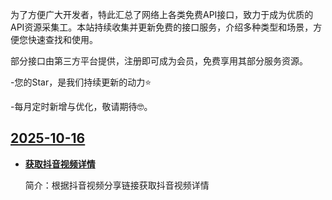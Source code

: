 为了方便广大开发者，特此汇总了网络上各类免费API接口，致力于成为优质的API资源采集工。本站持续收集并更新免费的接口服务，介绍多种类型和场景，方便您快速查找和使用。

部分接口由第三方平台提供，注册即可成为会员，免费享用其部分服务资源。

-您的Star，是我们持续更新的动力⭐️

-每月定时新增与优化，敬请期待🤓。

## <u>2025-10-16</u>

- **[获取抖音视频详情](http://txapi.cn/api_detail?id=1966551791583625216)**

  简介：根据抖音视频分享链接获取抖音视频详情


